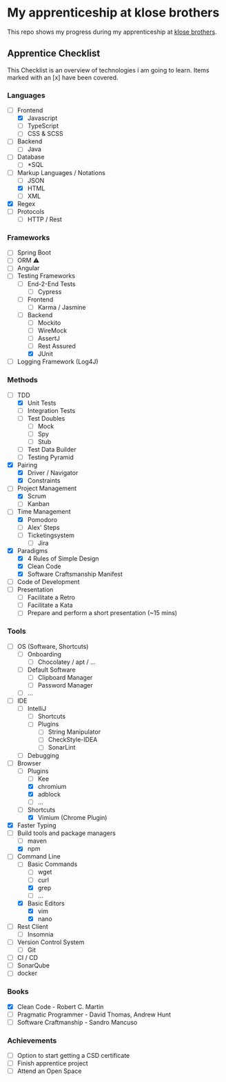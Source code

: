 # My apprenticeship at klose brothers

This repo shows my progress during my apprenticeship at [klose brothers](https://www.klosebrothers.de).

## Apprentice Checklist

This Checklist is an overview of technologies i am going to learn. Items marked with an [x] have been covered.

### Languages

- [ ] Frontend
    - [x] Javascript
    - [ ] TypeScript
    - [ ] CSS & SCSS
- [ ] Backend
    - [ ] Java
- [ ] Database
    - [ ] *SQL
- [ ] Markup Languages / Notations
    - [ ] JSON
    - [x] HTML
    - [ ] XML
- [x] Regex
- [ ] Protocols
    - [ ] HTTP / Rest

### Frameworks

- [ ] Spring Boot
- [ ] ORM ⚠
- [ ] Angular
- [ ] Testing Frameworks
    - [ ] End-2-End Tests
        - [ ] Cypress
    - [ ] Frontend
        - [ ] Karma / Jasmine
    - [ ] Backend
        - [ ] Mockito
        - [ ] WireMock
        - [ ] AssertJ
        - [ ] Rest Assured
        - [x] JUnit
- [ ] Logging Framework (Log4J)

### Methods

- [ ] TDD
    - [x] Unit Tests
    - [ ] Integration Tests
    - [ ] Test Doubles
        - [ ] Mock
        - [ ] Spy
        - [ ] Stub
    - [ ] Test Data Builder
    - [ ] Testing Pyramid
- [x] Pairing
    - [x] Driver / Navigator
    - [x] Constraints
- [ ] Project Management
    - [x] Scrum
    - [ ] Kanban
- [ ] Time Management
    - [x] Pomodoro
    - [ ] Alex' Steps
    - [ ] Ticketingsystem
        - [ ] Jira
- [x] Paradigms
    - [x] 4 Rules of Simple Design
    - [x] Clean Code
    - [x] Software Craftsmanship Manifest
- [ ] Code of Development
- [ ] Presentation
    - [ ] Facilitate a Retro
    - [ ] Facilitate a Kata
    - [ ] Prepare and perform a short presentation (~15 mins)

### Tools

- [ ] OS (Software, Shortcuts)
    - [ ] Onboarding
        - [ ] Chocolatey / apt / ...
    - [ ] Default Software
        - [ ] Clipboard Manager
        - [ ] Password Manager
    - [ ] ...
- [ ] IDE
    - [ ] IntelliJ
        - [ ] Shortcuts
        - [ ] Plugins
            - [ ] String Manipulator
            - [ ] CheckStyle-IDEA
            - [ ] SonarLint
    - [ ] Debugging
- [ ] Browser
    - [ ] Plugins
        - [ ] Kee
        - [x] chromium
        - [x] adblock
        - [ ] …
    - [ ] Shortcuts
        - [x] Vimium (Chrome Plugin)
- [x] Faster Typing
- [ ] Build tools and package managers
    - [ ] maven
    - [x] npm
- [ ] Command Line
    - [ ] Basic Commands
        - [ ] wget
        - [ ] curl
        - [x] grep
        - [ ] ...
    - [x] Basic Editors
        - [x] vim
        - [x] nano
- [ ] Rest Client
    - [ ] Insomnia
- [ ] Version Control System
    - [ ] Git
- [ ] CI / CD
- [ ] SonarQube
- [ ] docker

### Books

- [x] Clean Code - Robert C. Martin
- [ ] Pragmatic Programmer - David Thomas, Andrew Hunt
- [ ] Software Craftmanship - Sandro Mancuso

### Achievements

- [ ] Option to start getting a CSD certificate
- [ ] Finish apprentice project
- [ ] Attend an Open Space
